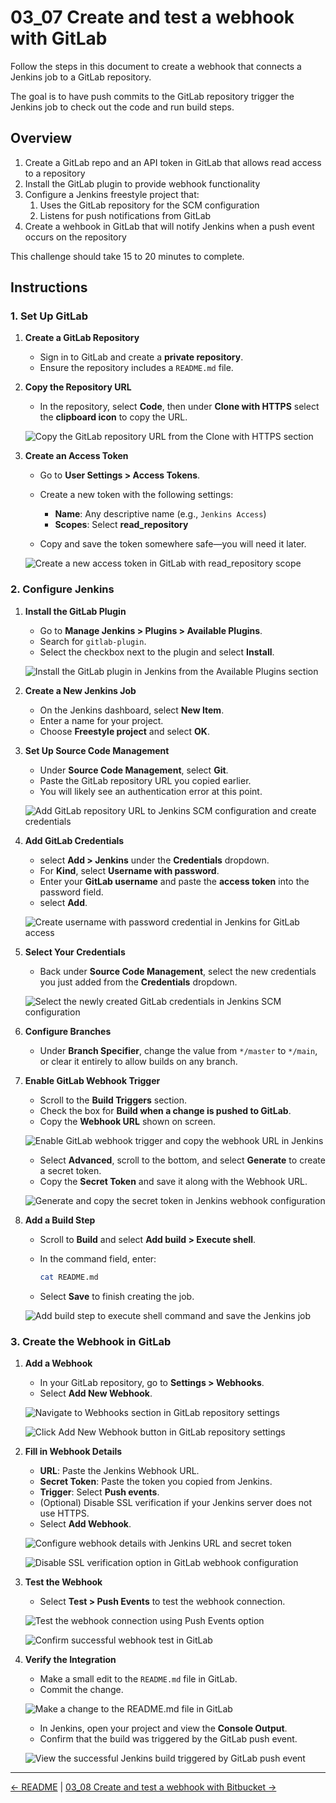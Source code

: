 # 03_07 Create and test a webhook with GitLab

Follow the steps in this document to create a webhook that connects a Jenkins job to a GitLab repository.

The goal is to have push commits to the GitLab repository trigger the Jenkins job to check out the code and run build steps.

## Overview

1. Create a GitLab repo and an API token in GitLab that allows read access to a repository
2. Install the GitLab plugin to provide webhook functionality
3. Configure a Jenkins freestyle project that:
   1. Uses the GitLab repository for the SCM configuration
   2. Listens for push notifications from GitLab
4. Create a wehbook in GitLab that will notify Jenkins when a push event occurs on the repository

This challenge should take 15 to 20 minutes to complete.

## Instructions

### 1. Set Up GitLab

1. **Create a GitLab Repository**

   - Sign in to GitLab and create a **private repository**.
   - Ensure the repository includes a `README.md` file.

1. **Copy the Repository URL**

   - In the repository, select **Code**, then under **Clone with HTTPS** select the **clipboard icon** to copy the URL.

   ![Copy the GitLab repository URL from the Clone with HTTPS section](images/03_04-02-g-copy-the-repo-url.png)

1. **Create an Access Token**

   - Go to **User Settings > Access Tokens**.
   - Create a new token with the following settings:

     - **Name**: Any descriptive name (e.g., `Jenkins Access`)
     - **Scopes**: Select **read_repository**
   - Copy and save the token somewhere safe—you will need it later.

   ![Create a new access token in GitLab with read_repository scope](images/03_07-00-g-create-an-access-token.png)

### 2. Configure Jenkins

1. **Install the GitLab Plugin**

   - Go to **Manage Jenkins > Plugins  > Available Plugins**.
   - Search for `gitlab-plugin`.
   - Select the checkbox next to the plugin and select **Install**.

   ![Install the GitLab plugin in Jenkins from the Available Plugins section](images/03_07-01-j-install-the-plugin.png)

1. **Create a New Jenkins Job**

   - On the Jenkins dashboard, select **New Item**.
   - Enter a name for your project.
   - Choose **Freestyle project** and select **OK**.

1. **Set Up Source Code Management**

   - Under **Source Code Management**, select **Git**.
   - Paste the GitLab repository URL you copied earlier.
   - You will likely see an authentication error at this point.

   ![Add GitLab repository URL to Jenkins SCM configuration and create credentials](images/03_07-03-j-add-the-repo-url-to-scm-and-create-credentials.png)

1. **Add GitLab Credentials**

   - select **Add > Jenkins** under the **Credentials** dropdown.
   - For **Kind**, select **Username with password**.
   - Enter your **GitLab username** and paste the **access token** into the password field.
   - select **Add**.

   ![Create username with password credential in Jenkins for GitLab access](images/03_07-04-j-create-username-with-password-credential.png)

1. **Select Your Credentials**

   - Back under **Source Code Management**, select the new credentials you just added from the **Credentials** dropdown.

   ![Select the newly created GitLab credentials in Jenkins SCM configuration](images/03_07-05-j-select-the-credential.png)

1. **Configure Branches**

   - Under **Branch Specifier**, change the value from `*/master` to `*/main`, or clear it entirely to allow builds on any branch.

1. **Enable GitLab Webhook Trigger**

    - Scroll to the **Build Triggers** section.
    - Check the box for **Build when a change is pushed to GitLab**.
    - Copy the **Webhook URL** shown on screen.

    ![Enable GitLab webhook trigger and copy the webhook URL in Jenkins](images/03_07-06-j-add-trigger-for-copy-webhook-url.png)

    - Select **Advanced**, scroll to the bottom, and select **Generate** to create a secret token.
    - Copy the **Secret Token** and save it along with the Webhook URL.

    ![Generate and copy the secret token in Jenkins webhook configuration](images/03_07-07-j-advanced-create-secret-token.png)

1. **Add a Build Step**

    - Scroll to **Build** and select **Add build > Execute shell**.
    - In the command field, enter:

      ```bash
      cat README.md
      ```

    - Select **Save** to finish creating the job.

    ![Add build step to execute shell command and save the Jenkins job](images/03_07-08-j-add-build-step-save-job.png)

### 3. Create the Webhook in GitLab

1. **Add a Webhook**

    - In your GitLab repository, go to **Settings > Webhooks**.
    - Select **Add New Webhook**.

    ![Navigate to Webhooks section in GitLab repository settings](images/03_07-09-g-settings-webhook.png)

    ![Click Add New Webhook button in GitLab repository settings](images/03_07-10-g-add-webhook.png)

1. **Fill in Webhook Details**

    - **URL**: Paste the Jenkins Webhook URL.
    - **Secret Token**: Paste the token you copied from Jenkins.
    - **Trigger**: Select **Push events**.
    - (Optional) Disable SSL verification if your Jenkins server does not use HTTPS.
    - Select **Add Webhook**.

    ![Configure webhook details with Jenkins URL and secret token](images/03_07-11-g-configure-the-webhook.png)

    ![Disable SSL verification option in GitLab webhook configuration](images/03_07-12-g-disable-ssl-verification.png)

1. **Test the Webhook**

    - Select **Test > Push Events** to test the webhook connection.

    ![Test the webhook connection using Push Events option](images/03_07-13-g-test-the-webhook.png)

    ![Confirm successful webhook test in GitLab](images/03_07-14-g-confirm-webhook-success.png)

1. **Verify the Integration**

    - Make a small edit to the `README.md` file in GitLab.
    - Commit the change.

    ![Make a change to the README.md file in GitLab](images/03_07-15-g-make-a-change.png)

    - In Jenkins, open your project and view the **Console Output**.
    - Confirm that the build was triggered by the GitLab push event.

    ![View the successful Jenkins build triggered by GitLab push event](images/03_07-16-j-confirm-job-ran.png)

<!-- FooterStart -->
---
[← README](../03_06_webhooks_with_other_services/README.md) | [03_08 Create and test a webhook with Bitbucket →](../03_08_create_a_webhook_with_bitbucket/README.md)
<!-- FooterEnd -->
